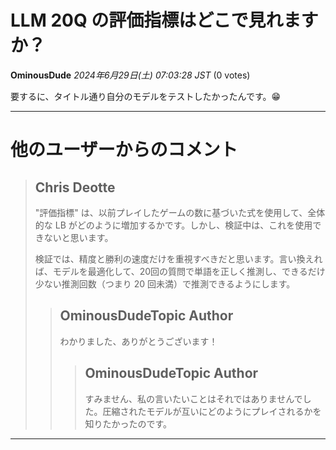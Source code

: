 # LLM 20Q の評価指標はどこで見れますか？
**OminousDude** *2024年6月29日(土) 07:03:28 JST* (0 votes)

要するに、タイトル通り自分のモデルをテストしたかったんです。😁

---
# 他のユーザーからのコメント
> ## Chris Deotte
> 
> "評価指標" は、以前プレイしたゲームの数に基づいた式を使用して、全体的な LB がどのように増加するかです。しかし、検証中は、これを使用できないと思います。
> 
> 検証では、精度と勝利の速度だけを重視すべきだと思います。言い換えれば、モデルを最適化して、20回の質問で単語を正しく推測し、できるだけ少ない推測回数（つまり 20 回未満）で推測できるようにします。
> 
> 
> 
> > ## OminousDudeTopic Author
> > 
> > わかりました、ありがとうございます！
> > 
> > 
> > 
> > > ## OminousDudeTopic Author
> > > 
> > > すみません、私の言いたいことはそれではありませんでした。圧縮されたモデルが互いにどのようにプレイされるかを知りたかったのです。
> > > 
> > > 
> > > 
---

